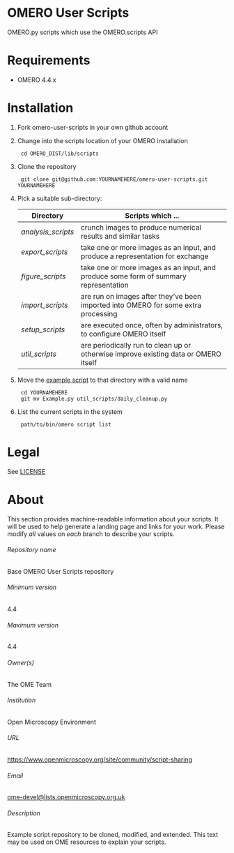 OMERO User Scripts
==================

OMERO.py scripts which use the OMERO.scripts API

Requirements
============

* OMERO 4.4.x

Installation
============

1. Fork omero-user-scripts in your own github account

2. Change into the scripts location of your OMERO installation

        cd OMERO_DIST/lib/scripts

3. Clone the repository

        git clone git@github.com:YOURNAMEHERE/omero-user-scripts.git YOURNAMEHERE

3. Pick a suitable sub-directory:

    | Directory          | Scripts which ...                                                                    |
    | ---------          | -----------------                                                                    |
    | *analysis_scripts* | crunch images to produce numerical results and similar tasks                         |
    | *export_scripts*   | take one or more images as an input, and produce a representation for exchange       |
    | *figure_scripts*   | take one or more images as an input, and produce some form of summary representation |
    | *import_scripts*   | are run on images after they've been imported into OMERO for some extra processing   |
    | *setup_scripts*    | are executed once, often by administrators, to configure OMERO itself                |
    | *util_scripts*     | are periodically run to clean up or otherwise improve existing data or OMERO itself  |

4. Move the [example script](Example.py) to that directory with a valid name

        cd YOURNAMEHERE
        git mv Example.py util_scripts/daily_cleanup.py

5. List the current scripts in the system

        path/to/bin/omero script list

Legal
=====

See [LICENSE](LICENSE)


# About #
This section provides machine-readable information about your scripts.
It will be used to help generate a landing page and links for your work.
Please modify *all* values on *each* branch to describe your scripts.

###### Repository name ######
Base OMERO User Scripts repository

###### Minimum version ######
4.4

###### Maximum version ######
4.4

###### Owner(s) ######
The OME Team

###### Institution ######
Open Microscopy Environment

###### URL ######
https://www.openmicroscopy.org/site/community/script-sharing

###### Email ######
ome-devel@lists.openmicroscopy.org.uk

###### Description ######
Example script repository to be cloned, modified, and extended.
This text may be used on OME resources to explain your scripts.
